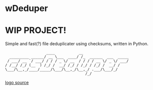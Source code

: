 # wDeduper

# WIP PROJECT!

Simple and fast(?) file deduplicater using checksums, written in Python.

```
                   ____           __                     
  _________ ______/ __ \___  ____/ /_  ______  ___  _____
 / ___/ __ `/ ___/ / / / _ \/ __  / / / / __ \/ _ \/ ___/
/ /__/ /_/ (__  ) /_/ /  __/ /_/ / /_/ / /_/ /  __/ /    
\___/\__,_/____/_____/\___/\__,_/\__,_/ .___/\___/_/     
                                     /_/                 
```
[logo source](https://patorjk.com/software/taag/#p=display&h=2&f=Slant)

